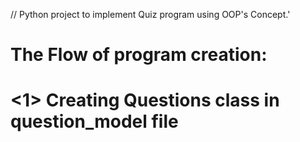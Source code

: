 // Python project to implement Quiz program using OOP's Concept.'

# The Flow of program creation:

# <1> Creating Questions class in question_model file 